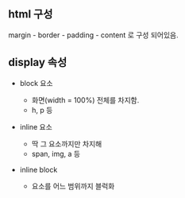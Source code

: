 ## html 구성

margin - border - padding - content 로 구성 되어있음.

## display 속성

- block 요소
    - 화면(width = 100%) 전체를 차지함.
    - h, p 등

- inline 요소
    - 딱 그 요소까지만 차지해
    - span, img, a 등 

- inline block 
  - 요소를 어느 범위까지 블럭화